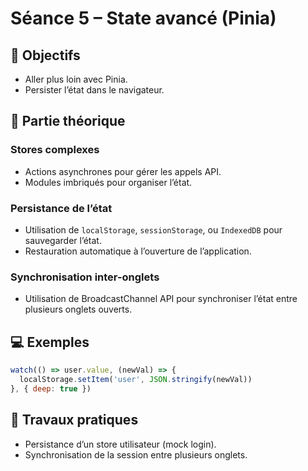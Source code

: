 # Séance 5 – State avancé (Pinia)

## 🎯 Objectifs
- Aller plus loin avec Pinia.
- Persister l’état dans le navigateur.

## 📖 Partie théorique

### Stores complexes

- Actions asynchrones pour gérer les appels API.
- Modules imbriqués pour organiser l’état.

### Persistance de l’état

- Utilisation de `localStorage`, `sessionStorage`, ou `IndexedDB` pour sauvegarder l’état.
- Restauration automatique à l’ouverture de l’application.

### Synchronisation inter-onglets

- Utilisation de BroadcastChannel API pour synchroniser l’état entre plusieurs onglets ouverts.

## 💻 Exemples
```js
watch(() => user.value, (newVal) => {
  localStorage.setItem('user', JSON.stringify(newVal))
}, { deep: true })
```

## 📝 Travaux pratiques
- Persistance d’un store utilisateur (mock login).
- Synchronisation de la session entre plusieurs onglets.

